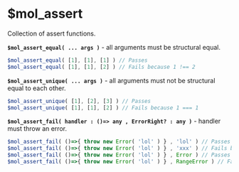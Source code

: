 # $mol_assert

Collection of assert functions.

**`$mol_assert_equal( ... args )`** - all arguments must be structural equal.

```typescript
$mol_assert_equal( [1], [1], [1] ) // Passes
$mol_assert_equal( [1], [1], [2] ) // Fails because 1 !== 2
```

**`$mol_assert_unique( ... args )`** - all arguments must not be structural equal to each other.

```typescript
$mol_assert_unique( [1], [2], [3] ) // Passes
$mol_assert_unique( [1], [1], [2] ) // Fails because 1 === 1
```

**`$mol_assert_fail( handler : ()=> any , ErrorRight? : any )`** - handler must throw an error.

```typescript
$mol_assert_fail( ()=>{ throw new Error( 'lol' ) } , 'lol' ) // Passes because throws right message
$mol_assert_fail( ()=>{ throw new Error( 'lol' ) } , 'xxx' ) // Fails because throws left message
$mol_assert_fail( ()=>{ throw new Error( 'lol' ) } , Error ) // Passes because throws right class
$mol_assert_fail( ()=>{ throw new Error( 'lol' ) } , RangeError ) // Fails because error isn't RangeError
```
